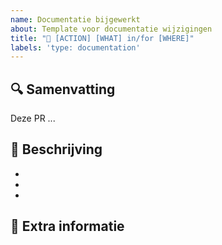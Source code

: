 ```yaml
---
name: Documentatie bijgewerkt
about: Template voor documentatie wijzigingen
title: "📝 [ACTION] [WHAT] in/for [WHERE]"
labels: 'type: documentation'
---
```


## 🔍 Samenvatting

<!-- Geef een korte beschrijving van deze wijziging (1-3 zinnen) -->

Deze PR ...

## 📝 Beschrijving

<!-- Beschrijf in detail en puntsgewijs wat je aangepast hebt. -->

-
-
-

## 💬 Extra informatie

<!-- Optioneel: relevante context, screenshots, links naar tickets -->
